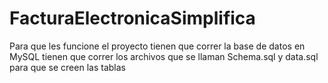 # FacturaElectronicaSimplifica
Para que les funcione el proyecto tienen que correr la base de datos en MySQL tienen que correr los archivos que se 
llaman Schema.sql y data.sql para que se creen las tablas 

